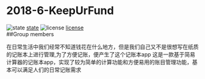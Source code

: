 # 2018-6-KeepUrFund
![state](https://img.shields.io/badge/state-in%20development%20-brightgreen.svg)
[state](https://github.com/android-app-development-course/2018-6-KeepUrFund)
![license](https://img.shields.io/packagist/l/doctrine/orm.svg)
[license](https://github.com/android-app-development-course/2018-6-KeepUrFund/blob/master/LICENSE)
<br>
##Group members

在日常生活中我们经常不知道钱花在什么地方，但是我们自己又不是很想写在纸质的记账本上进行管理,为了方便记账，便产生了这个记账本app
这是一款基于简易计算器的记账本app，实现了较为简单的计算功能和方便易用的账目管理功能，基本可以满足人们的日常记账需求
